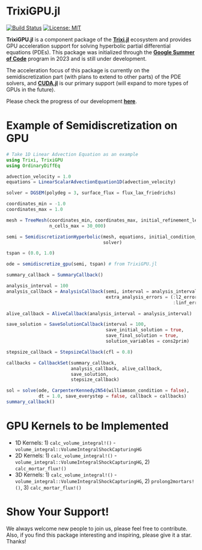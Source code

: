 # TrixiGPU.jl

[![Build Status](https://github.com/huiyuxie/TrixiGPU.jl/actions/workflows/CI.yml/badge.svg?branch=main)](https://github.com/huiyuxie/TrixiGPU.jl/actions/workflows/CI.yml?query=branch%3Amain)
[![License: MIT](https://img.shields.io/badge/License-MIT-blue.svg)](https://opensource.org/licenses/MIT)

**TrixiGPU.jl** is a component package of the [**Trixi.jl**](https://github.com/trixi-framework/Trixi.jl) ecosystem and provides GPU acceleration support for solving hyperbolic partial differential equations (PDEs). This package was initialized through the [**Google Summer of Code**](https://summerofcode.withgoogle.com/archive/2023/projects/upstR7K2) program in 2023 and is still under development.

The acceleration focus of this package is currently on the semidiscretization part (with plans to extend to other parts) of the PDE solvers, and [**CUDA.jl**](https://github.com/JuliaGPU/CUDA.jl) is our primary support (will expand to more types of GPUs in the future). 

Please check the progress of our development [**here**](https://github.com/users/huiyuxie/projects/2).

# Example of Semidiscretization on GPU
```julia
# Take 1D Linear Advection Equation as an example
using Trixi, TrixiGPU
using OrdinaryDiffEq

advection_velocity = 1.0
equations = LinearScalarAdvectionEquation1D(advection_velocity)

solver = DGSEM(polydeg = 3, surface_flux = flux_lax_friedrichs)

coordinates_min = -1.0
coordinates_max = 1.0

mesh = TreeMesh(coordinates_min, coordinates_max, initial_refinement_level = 4,
                n_cells_max = 30_000)

semi = SemidiscretizationHyperbolic(mesh, equations, initial_condition_convergence_test,
                                    solver)

tspan = (0.0, 1.0)

ode = semidiscretize_gpu(semi, tspan) # from TrixiGPU.jl

summary_callback = SummaryCallback()

analysis_interval = 100
analysis_callback = AnalysisCallback(semi, interval = analysis_interval,
                                     extra_analysis_errors = (:l2_error_primitive,
                                                              :linf_error_primitive))

alive_callback = AliveCallback(analysis_interval = analysis_interval)

save_solution = SaveSolutionCallback(interval = 100,
                                     save_initial_solution = true,
                                     save_final_solution = true,
                                     solution_variables = cons2prim)

stepsize_callback = StepsizeCallback(cfl = 0.8)

callbacks = CallbackSet(summary_callback,
                        analysis_callback, alive_callback,
                        save_solution,
                        stepsize_callback)

sol = solve(ode, CarpenterKennedy2N54(williamson_condition = false),
            dt = 1.0, save_everystep = false, callback = callbacks)
summary_callback()
```

# GPU Kernels to be Implemented
- 1D Kernels: 1) `calc_volume_integral!()` - `volume_integral::VolumeIntegralShockCapturingHG`
- 2D Kernels: 1) `calc_volume_integral!()` - `volume_integral::VolumeIntegralShockCapturingHG`, 2) `calc_mortar_flux!()`
- 3D Kernels: 1) `calc_volume_integral!()` - `volume_integral::VolumeIntegralShockCapturingHG`, 2) `prolong2mortars!()`, 3) `calc_mortar_flux!()` 

# Show Your Support!
We always welcome new people to join us, please feel free to contribute. Also, if you find this package interesting and inspiring, please give it a star. Thanks!
